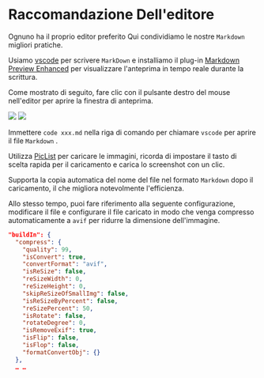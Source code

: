 # Raccomandazione Dell'editore

Ognuno ha il proprio editor preferito Qui condividiamo le nostre `Markdown` migliori pratiche.

Usiamo [vscode](https://code.visualstudio.com/) per scrivere `MarkDown` e installiamo il plug-in [Markdown Preview Enhanced](https://marketplace.visualstudio.com/items?itemName=shd101wyy.markdown-preview-enhanced) per visualizzare l'anteprima in tempo reale durante la scrittura.

Come mostrato di seguito, fare clic con il pulsante destro del mouse nell'editor per aprire la finestra di anteprima.

![](https://p.3ti.site/1720775216.avif)
![](https://p.3ti.site/1720775043.avif)

Immettere `code xxx.md` nella riga di comando per chiamare `vscode` per aprire il file `Markdown` .

Utilizza [PicList](https://github.com/Kuingsmile/PicList) per caricare le immagini, ricorda di impostare il tasto di scelta rapida per il caricamento e carica lo screenshot con un clic.

Supporta la copia automatica del nome del file nel formato `Markdown` dopo il caricamento, il che migliora notevolmente l'efficienza.

Allo stesso tempo, puoi fare riferimento alla seguente configurazione, modificare il file e configurare il file caricato in modo che venga compresso automaticamente a `avif` per ridurre la dimensione dell'immagine.

```json
"buildIn": {
  "compress": {
    "quality": 99,
    "isConvert": true,
    "convertFormat": "avif",
    "isReSize": false,
    "reSizeWidth": 0,
    "reSizeHeight": 0,
    "skipReSizeOfSmallImg": false,
    "isReSizeByPercent": false,
    "reSizePercent": 50,
    "isRotate": false,
    "rotateDegree": 0,
    "isRemoveExif": true,
    "isFlip": false,
    "isFlop": false,
    "formatConvertObj": {}
  },
  … …
```